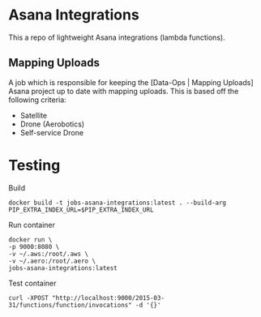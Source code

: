 # Asana Integrations

This a repo of lightweight Asana integrations (lambda functions).

## Mapping Uploads

A job which is responsible for keeping the
[Data-Ops | Mapping Uploads]
Asana project
up to date with mapping uploads. This is based off the following criteria:

- Satellite
- Drone (Aerobotics)
- Self-service Drone

# Testing

Build

```
docker build -t jobs-asana-integrations:latest . --build-arg PIP_EXTRA_INDEX_URL=$PIP_EXTRA_INDEX_URL
```

Run container

```
docker run \
-p 9000:8080 \
-v ~/.aws:/root/.aws \
-v ~/.aero:/root/.aero \
jobs-asana-integrations:latest
```

Test container

```
curl -XPOST "http://localhost:9000/2015-03-31/functions/function/invocations" -d '{}'
```
